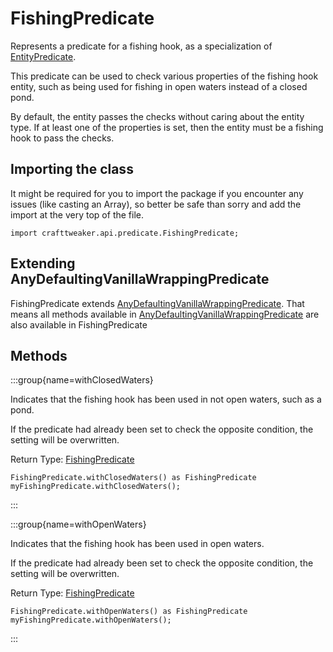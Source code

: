 # FishingPredicate

Represents a predicate for a fishing hook, as a specialization of [EntityPredicate](/vanilla/api/predicate/EntityPredicate).

 This predicate can be used to check various properties of the fishing hook entity, such as being used for fishing in
 open waters instead of a closed pond.

 By default, the entity passes the checks without caring about the entity type. If at least one of the properties is
 set, then the entity must be a fishing hook to pass the checks.

## Importing the class

It might be required for you to import the package if you encounter any issues (like casting an Array), so better be safe than sorry and add the import at the very top of the file.
```zenscript
import crafttweaker.api.predicate.FishingPredicate;
```


## Extending AnyDefaultingVanillaWrappingPredicate

FishingPredicate extends [AnyDefaultingVanillaWrappingPredicate](/vanilla/api/predicate/AnyDefaultingVanillaWrappingPredicate). That means all methods available in [AnyDefaultingVanillaWrappingPredicate](/vanilla/api/predicate/AnyDefaultingVanillaWrappingPredicate) are also available in FishingPredicate

## Methods

:::group{name=withClosedWaters}

Indicates that the fishing hook has been used in not open waters, such as a pond.

 If the predicate had already been set to check the opposite condition, the setting will be overwritten.

Return Type: [FishingPredicate](/vanilla/api/predicate/FishingPredicate)

```zenscript
FishingPredicate.withClosedWaters() as FishingPredicate
myFishingPredicate.withClosedWaters();
```

:::

:::group{name=withOpenWaters}

Indicates that the fishing hook has been used in open waters.

 If the predicate had already been set to check the opposite condition, the setting will be overwritten.

Return Type: [FishingPredicate](/vanilla/api/predicate/FishingPredicate)

```zenscript
FishingPredicate.withOpenWaters() as FishingPredicate
myFishingPredicate.withOpenWaters();
```

:::


